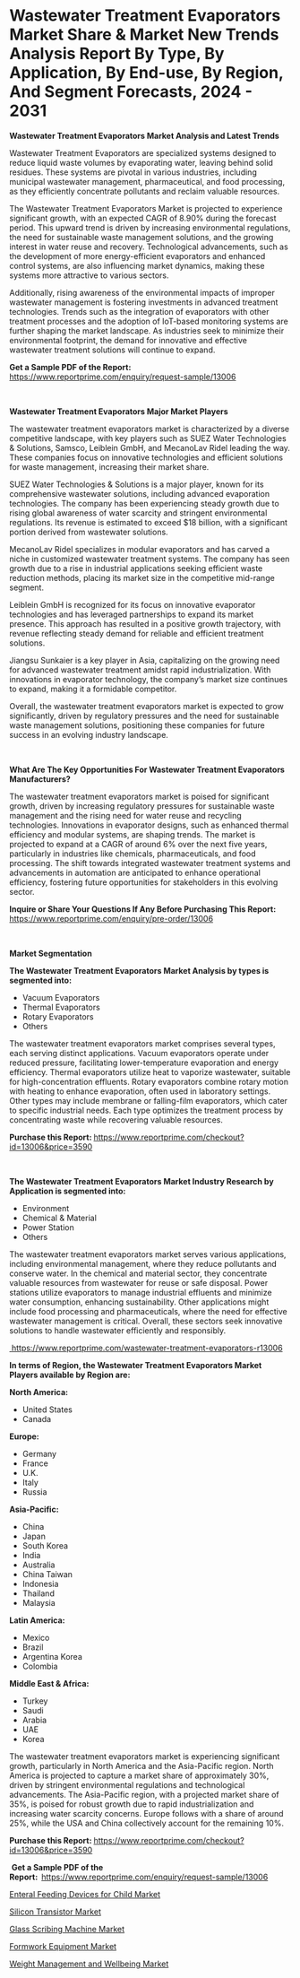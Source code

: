 <p><h1>Wastewater Treatment Evaporators Market Share & Market New Trends Analysis Report By Type, By Application, By End-use, By Region, And Segment Forecasts, 2024 - 2031</h1></p><p><strong>Wastewater Treatment Evaporators Market Analysis and Latest Trends</strong></p>
<p><p>Wastewater Treatment Evaporators are specialized systems designed to reduce liquid waste volumes by evaporating water, leaving behind solid residues. These systems are pivotal in various industries, including municipal wastewater management, pharmaceutical, and food processing, as they efficiently concentrate pollutants and reclaim valuable resources.</p><p>The Wastewater Treatment Evaporators Market is projected to experience significant growth, with an expected CAGR of 8.90% during the forecast period. This upward trend is driven by increasing environmental regulations, the need for sustainable waste management solutions, and the growing interest in water reuse and recovery. Technological advancements, such as the development of more energy-efficient evaporators and enhanced control systems, are also influencing market dynamics, making these systems more attractive to various sectors.</p><p>Additionally, rising awareness of the environmental impacts of improper wastewater management is fostering investments in advanced treatment technologies. Trends such as the integration of evaporators with other treatment processes and the adoption of IoT-based monitoring systems are further shaping the market landscape. As industries seek to minimize their environmental footprint, the demand for innovative and effective wastewater treatment solutions will continue to expand.</p></p>
<p><strong>Get a Sample PDF of the Report:&nbsp;</strong> <a href="https://www.reportprime.com/enquiry/request-sample/13006">https://www.reportprime.com/enquiry/request-sample/13006</a></p>
<p>&nbsp;</p>
<p><strong>Wastewater Treatment Evaporators Major Market Players</strong></p>
<p><p>The wastewater treatment evaporators market is characterized by a diverse competitive landscape, with key players such as SUEZ Water Technologies & Solutions, Samsco, Leiblein GmbH, and MecanoLav Ridel leading the way. These companies focus on innovative technologies and efficient solutions for waste management, increasing their market share.</p><p>SUEZ Water Technologies & Solutions is a major player, known for its comprehensive wastewater solutions, including advanced evaporation technologies. The company has been experiencing steady growth due to rising global awareness of water scarcity and stringent environmental regulations. Its revenue is estimated to exceed $18 billion, with a significant portion derived from wastewater solutions. </p><p>MecanoLav Ridel specializes in modular evaporators and has carved a niche in customized wastewater treatment systems. The company has seen growth due to a rise in industrial applications seeking efficient waste reduction methods, placing its market size in the competitive mid-range segment.</p><p>Leiblein GmbH is recognized for its focus on innovative evaporator technologies and has leveraged partnerships to expand its market presence. This approach has resulted in a positive growth trajectory, with revenue reflecting steady demand for reliable and efficient treatment solutions.</p><p>Jiangsu Sunkaier is a key player in Asia, capitalizing on the growing need for advanced wastewater treatment amidst rapid industrialization. With innovations in evaporator technology, the company’s market size continues to expand, making it a formidable competitor.</p><p>Overall, the wastewater treatment evaporators market is expected to grow significantly, driven by regulatory pressures and the need for sustainable waste management solutions, positioning these companies for future success in an evolving industry landscape.</p></p>
<p>&nbsp;</p>
<p><strong>What Are The Key Opportunities For Wastewater Treatment Evaporators Manufacturers?</strong></p>
<p><p>The wastewater treatment evaporators market is poised for significant growth, driven by increasing regulatory pressures for sustainable waste management and the rising need for water reuse and recycling technologies. Innovations in evaporator designs, such as enhanced thermal efficiency and modular systems, are shaping trends. The market is projected to expand at a CAGR of around 6% over the next five years, particularly in industries like chemicals, pharmaceuticals, and food processing. The shift towards integrated wastewater treatment systems and advancements in automation are anticipated to enhance operational efficiency, fostering future opportunities for stakeholders in this evolving sector.</p></p>
<p><strong>Inquire or Share Your Questions If Any Before Purchasing This Report:</strong> <a href="https://www.reportprime.com/enquiry/pre-order/13006">https://www.reportprime.com/enquiry/pre-order/13006</a></p>
<p>&nbsp;</p>
<p><strong>Market Segmentation</strong></p>
<p><strong>The Wastewater Treatment Evaporators Market Analysis by types is segmented into:</strong></p>
<p><ul><li>Vacuum Evaporators</li><li>Thermal Evaporators</li><li>Rotary Evaporators</li><li>Others</li></ul></p>
<p><p>The wastewater treatment evaporators market comprises several types, each serving distinct applications. Vacuum evaporators operate under reduced pressure, facilitating lower-temperature evaporation and energy efficiency. Thermal evaporators utilize heat to vaporize wastewater, suitable for high-concentration effluents. Rotary evaporators combine rotary motion with heating to enhance evaporation, often used in laboratory settings. Other types may include membrane or falling-film evaporators, which cater to specific industrial needs. Each type optimizes the treatment process by concentrating waste while recovering valuable resources.</p></p>
<p><strong>Purchase this Report:&nbsp;</strong><a href="https://www.reportprime.com/checkout?id=13006&price=3590">https://www.reportprime.com/checkout?id=13006&price=3590</a></p>
<p>&nbsp;</p>
<p><strong>The Wastewater Treatment Evaporators Market Industry Research by Application is segmented into:</strong></p>
<p><ul><li>Environment</li><li>Chemical & Material</li><li>Power Station</li><li>Others</li></ul></p>
<p><p>The wastewater treatment evaporators market serves various applications, including environmental management, where they reduce pollutants and conserve water. In the chemical and material sector, they concentrate valuable resources from wastewater for reuse or safe disposal. Power stations utilize evaporators to manage industrial effluents and minimize water consumption, enhancing sustainability. Other applications might include food processing and pharmaceuticals, where the need for effective wastewater management is critical. Overall, these sectors seek innovative solutions to handle wastewater efficiently and responsibly.</p></p>
<p><a href="https://www.reportprime.com/wastewater-treatment-evaporators-r13006">&nbsp;https://www.reportprime.com/wastewater-treatment-evaporators-r13006</a></p>
<p><strong>In terms of Region, the Wastewater Treatment Evaporators Market Players available by Region are:</strong></p>
<p>
    <p> <strong> North America: </strong>
        <ul>
            <li>United States</li>
            <li>Canada</li>
        </ul>
        </p> 
    <p> <strong> Europe: </strong>
        <ul>
            <li>Germany</li>
            <li>France</li>
            <li>U.K.</li>
            <li>Italy</li>
            <li>Russia</li>
        </ul>
        </p> 
    <p> <strong> Asia-Pacific: </strong>
        <ul>
            <li>China</li>
            <li>Japan</li>
            <li>South Korea</li>
            <li>India</li>
            <li>Australia</li>
            <li>China Taiwan</li>
            <li>Indonesia</li>
            <li>Thailand</li>
            <li>Malaysia</li>
        </ul>
        </p> 
    <p> <strong> Latin America: </strong>
        <ul>
            <li>Mexico</li>
            <li>Brazil</li>
            <li>Argentina Korea</li>
            <li>Colombia</li>
        </ul>
        </p> 
    <p> <strong> Middle East & Africa: </strong>
        <ul>
            <li>Turkey</li>
            <li>Saudi</li>
            <li>Arabia</li>
            <li>UAE</li>
            <li>Korea</li>
        </ul>
    </p>
    </p>
<p><p>The wastewater treatment evaporators market is experiencing significant growth, particularly in North America and the Asia-Pacific region. North America is projected to capture a market share of approximately 30%, driven by stringent environmental regulations and technological advancements. The Asia-Pacific region, with a projected market share of 35%, is poised for robust growth due to rapid industrialization and increasing water scarcity concerns. Europe follows with a share of around 25%, while the USA and China collectively account for the remaining 10%.</p></p>
<p><strong>Purchase this Report: </strong><a href="https://www.reportprime.com/checkout?id=13006&price=3590">https://www.reportprime.com/checkout?id=13006&price=3590</a></p>
<p>&nbsp;<strong>Get a Sample PDF of the Report:&nbsp;&nbsp;</strong><a href="https://www.reportprime.com/enquiry/request-sample/13006">https://www.reportprime.com/enquiry/request-sample/13006</a></p>
<p><strong></strong></p>
<p><p><a href="https://issuu.com/reportprime-2/docs/enteral-feeding-devices-for-child-m_a564e67c8f3851">Enteral Feeding Devices for Child Market</a></p><p><a href="https://medium.com/@felipestehr/why-should-you-invest-in-silicon-transistor-cb04383bcd48">Silicon Transistor Market</a></p><p><a href="https://medium.com/@rosebarnett1936/driving-factors-behind-the-glass-scribing-machine-market-trends-applications-and-regional-market-467abfe054cb">Glass Scribing Machine Market</a></p><p><a href="https://github.com/MatthewHernandez403/Market-Research-Report-List-1/blob/main/formwork-equipment-market.md">Formwork Equipment Market</a></p><p><a href="https://issuu.com/reportprime-2/docs/weight-management-and-wellbeing-mar_c3870e90792e0b">Weight Management and Wellbeing Market</a></p></p>